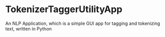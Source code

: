 # TokenizerTaggerUtilityApp
An NLP Application, which is a simple GUI app for tagging and tokenizing text, written in Python
